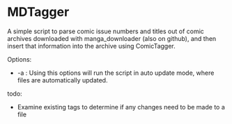 MDTagger
========

A simple script to parse comic issue numbers and titles out of comic archives downloaded with manga_downloader (also on github), and then insert that information into the archive using ComicTagger.

Options:
 * -a : Using this options will run the script in auto update mode, where files are automatically updated.

todo:
* Examine existing tags to determine if any changes need to be made to a file
